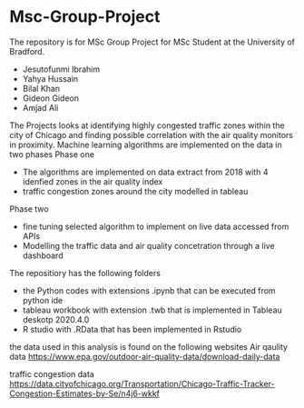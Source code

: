 # Msc-Group-Project
The repository is for MSc Group Project for MSc Student at the University of Bradford.
- Jesutofunmi Ibrahim 
- Yahya Hussain
- Bilal Khan 
- Gideon Gideon 
- Amjad Ali 

The Projects looks at identifying highly congested traffic zones within the city of Chicago and finding possible correlation with the air quality monitors in proximity.
Machine learning algorithms are implemented on the data in two phases
Phase one
- The algorithms are implemented on data extract from 2018 with 4 idenfied zones in the air quality index 
- traffic congestion zones around the city modelled in tableau 

Phase two
- fine tuning selected algorithm to implement on live data accessed from APIs
- Modelling the traffic data and air quality concetration through a live dashboard 

The repositiory has the following folders 
- the Python codes with extensions .ipynb that can be executed from python ide
- tableau workbook with extension .twb that is implemented in Tableau deskotp 2020.4.0
- R studio with .RData that has been implemented in Rstudio 

the data used in this analysis is found on the following websites 
Air qaulity data 
https://www.epa.gov/outdoor-air-quality-data/download-daily-data

traffic congestion data
https://data.cityofchicago.org/Transportation/Chicago-Traffic-Tracker-Congestion-Estimates-by-Se/n4j6-wkkf
